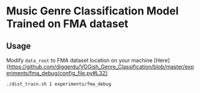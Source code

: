 # Music Genre Classification Model Trained on FMA dataset

## Usage
Modify `data_root` to FMA dataset location on your machine [Here]{https://github.com/diggerdu/VGGish_Genre_Classification/blob/master/experiments/fma_debug/config_file.py#L32}
```
./dist_train.sh 1 experiments/fma_debug
```


